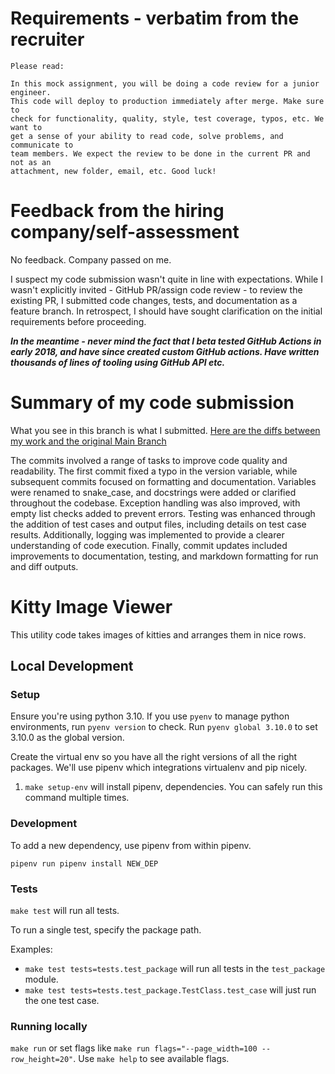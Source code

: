# Requirements - verbatim from the recruiter
```
Please read:
 
In this mock assignment, you will be doing a code review for a junior engineer. 
This code will deploy to production immediately after merge. Make sure to 
check for functionality, quality, style, test coverage, typos, etc. We want to 
get a sense of your ability to read code, solve problems, and communicate to 
team members. We expect the review to be done in the current PR and not as an 
attachment, new folder, email, etc. Good luck!
```

# Feedback from the hiring company/self-assessment
No feedback. Company passed on me.

I suspect my code submission wasn't quite in line with expectations. While I wasn't explicitly invited - GitHub PR/assign code review - to review the existing PR, I submitted code changes, tests, and documentation as a feature branch. In retrospect, I should have sought clarification on the initial requirements before proceeding.

**_In the meantime - never mind the fact that I beta tested GitHub Actions in early 2018, and have since created custom GitHub actions. Have written thousands of lines of tooling using GitHub API etc._**

# Summary of my code submission

What you see in this branch is what I submitted. [Here are the diffs between my work and the original Main Branch](diffs_feature_remote_main.md)

The commits involved a range of tasks to improve code quality and readability. The first commit fixed a typo in the version variable, while subsequent commits focused on formatting and documentation. Variables were renamed to snake_case, and docstrings were added or clarified throughout the codebase. Exception handling was also improved, with empty list checks added to prevent errors. Testing was enhanced through the addition of test cases and output files, including details on test case results. Additionally, logging was implemented to provide a clearer understanding of code execution. Finally, commit updates included improvements to documentation, testing, and markdown formatting for run and diff outputs.

# Kitty Image Viewer

This utility code takes images of kitties and arranges them in nice rows.


## Local Development

### Setup

Ensure you're using python 3.10. If you use `pyenv` to manage python environments, run `pyenv version` to check. Run `pyenv global 3.10.0` to set 3.10.0 as the global version.

Create the virtual env so you have all the right versions of all the right packages. We'll use pipenv which integrations virtualenv and pip nicely.

1. `make setup-env` will install pipenv, dependencies. You can safely run this command multiple times.

### Development

To add a new dependency, use pipenv from within pipenv.

`pipenv run pipenv install NEW_DEP`

### Tests

`make test` will run all tests.

To run a single test, specify the package path.

Examples:

* `make test tests=tests.test_package` will run all tests in the `test_package` module.
* `make test tests=tests.test_package.TestClass.test_case` will just run the one test case.

### Running locally

`make run` or set flags like `make run flags="--page_width=100 --row_height=20"`. Use `make help` to see available flags.
